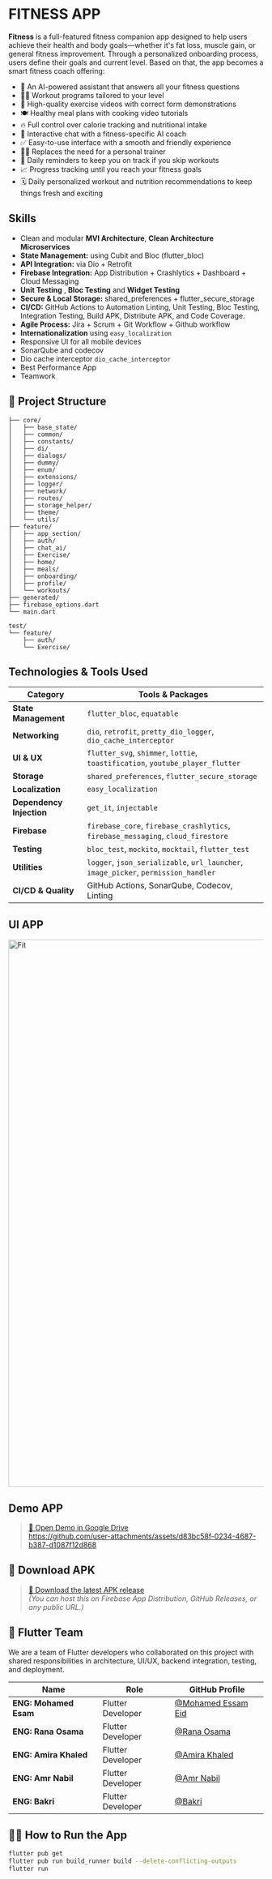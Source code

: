 # FITNESS APP

**Fitness** is a full-featured fitness companion app designed to help users achieve their health and body goals—whether it's fat loss, muscle gain, or general fitness improvement.
Through a personalized onboarding process, users define their goals and current level. Based on that, the app becomes a smart fitness coach offering:
- 🧠 An AI-powered assistant that answers all your fitness questions
- 🏋️‍♂️ Workout programs tailored to your level
- 🎥 High-quality exercise videos with correct form demonstrations
- 🍽️ Healthy meal plans with cooking video tutorials
- 🔥 Full control over calorie tracking and nutritional intake
- 💬 Interactive chat with a fitness-specific AI coach
- ✅ Easy-to-use interface with a smooth and friendly experience
- 🧑‍🏫 Replaces the need for a personal trainer
- 🔔 Daily reminders to keep you on track if you skip workouts
- 📈 Progress tracking until you reach your fitness goals
- 🗓️ Daily personalized workout and nutrition recommendations to keep things fresh and exciting


## Skills
- Clean and modular **MVI Architecture**,  **Clean Architecture** **Microservices**
- **State Management:** using Cubit and Bloc (flutter_bloc)
- **API Integration:** via Dio + Retrofit
- **Firebase Integration:** App Distribution + Crashlytics + Dashboard + Cloud Messaging
- **Unit Testing** , **Bloc Testing** and **Widget Testing**
- **Secure & Local Storage:** shared_preferences + flutter_secure_storage
- **CI/CD:** GitHub Actions to Automation Linting, Unit Testing, Bloc Testing, Integration Testing, Build APK, Distribute APK, and Code Coverage.
- **Agile Process:** Jira + Scrum + Git Workflow + Github workflow
- **Internationalization** using `easy_localization`
- Responsive UI for all mobile devices
- SonarQube and codecov
- Dio cache interceptor `dio_cache_interceptor`
- Best Performance App
- Teamwork

## 📂 Project Structure
```lib/
├── core/
│   ├── base_state/
│   ├── common/
│   ├── constants/
│   ├── di/
│   ├── dialogs/
│   ├── dummy/
│   ├── enum/
│   ├── extensions/
│   ├── logger/
│   ├── network/
│   ├── routes/
│   ├── storage_helper/
│   ├── theme/
│   └── utils/
├── feature/
│   ├── app_section/
│   ├── auth/
│   ├── chat_ai/
│   ├── Exercise/
│   ├── home/
│   ├── meals/
│   ├── onboarding/
│   ├── profile/
│   └── workouts/
├── generated/
├── firebase_options.dart
└── main.dart

test/
└── feature/
    ├── auth/
    └── Exercise/
```

## Technologies & Tools Used

| Category        | Tools & Packages |
|----------------|------------------|
| **State Management** | `flutter_bloc`, `equatable` |
| **Networking**        | `dio`, `retrofit`, `pretty_dio_logger`,  `dio_cache_interceptor` |
| **UI & UX**           | `flutter_svg`, `shimmer`, `lottie`, `toastification`, `youtube_player_flutter` |
| **Storage**           | `shared_preferences`, `flutter_secure_storage` |
| **Localization**      | `easy_localization` |
| **Dependency Injection** | `get_it`, `injectable` |
| **Firebase**          | `firebase_core`, `firebase_crashlytics`, `firebase_messaging`, `cloud_firestore` |
| **Testing**           | `bloc_test`, `mockito`, `mocktail`, `flutter_test` |
| **Utilities**         | `logger`, `json_serializable`, `url_launcher`, `image_picker`, `permission_handler` |
| **CI/CD & Quality**   | GitHub Actions, SonarQube, Codecov, Linting |



## UI APP
<img width="1920" height="1080" alt="Fit" src="https://github.com/user-attachments/assets/ce34b532-ab45-424a-82c5-e8b471532967" />


## Demo APP
> [🔗 Open Demo in Google Drive](https://drive.google.com/file/d/1w7n_G1C9dGr_CCgVXy_LjdwYKdPjT82e/view?usp=sharing)  
https://github.com/user-attachments/assets/d83bc58f-0234-4687-b387-d1087f12d868



## 📲 Download APK

> [🔗 Download the latest APK release](https://your-link-to-apk.com)  
*(You can host this on Firebase App Distribution, GitHub Releases, or any public URL.)*



## 👥 Flutter Team

We are a team of Flutter developers who collaborated on this project with shared responsibilities in architecture, UI/UX, backend integration, testing, and deployment.

| Name           | Role                          | GitHub Profile                     |
|----------------|-------------------------------|------------------------------------|
| **ENG: Mohamed Esam** | Flutter Developer           | [@Mohamed Essam Eid](https://github.com/Mohamed-Essam-Mohamed) |
| **ENG: Rana Osama** | Flutter Developer             | [@Rana Osama](https://github.com/RanaUsama20) |
| **ENG: Amira Khaled** | Flutter Developer           | [@Amira Khaled](https://github.com/Amira098) |
| **ENG: Amr Nabil** | Flutter Developer              | [@Amr Nabil](https://github.com/3mmrrrNabil) |
| **ENG: Bakri** | Flutter Developer                  | [@Bakri](https://github.com/BakriCB9) |



## 🧑‍💻 How to Run the App

```bash
flutter pub get
flutter pub run build_runner build --delete-conflicting-outputs
flutter run





